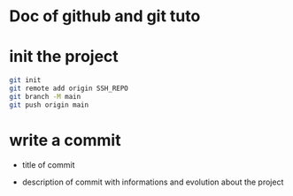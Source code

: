 # Doc of github and git tuto

# init the project

```bash
git init
git remote add origin SSH_REPO
git branch -M main
git push origin main
```

# write a commit

- title of commit

- description of commit with informations and evolution about the project